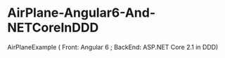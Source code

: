 # AirPlane-Angular6-And-NETCoreInDDD
AirPlaneExample ( Front: Angular 6 ; BackEnd: ASP.NET Core 2.1 in DDD)
